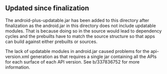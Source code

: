 ## Updated since finalization

The android-plus-updatable.jar has been added to this directory after
finalization as the android.jar in this directory does not include updatable
modules. That is because doing so in the source would lead to dependency cycles
and the prebuilts have to match the source structure so that apps can build
against either prebuilts or sources.

The lack of updatable modules in android.jar caused problems for the
api-version.xml generation as that requires a single jar containing all the
APIs for each surface of each API version. See b/337836752 for more
information.
